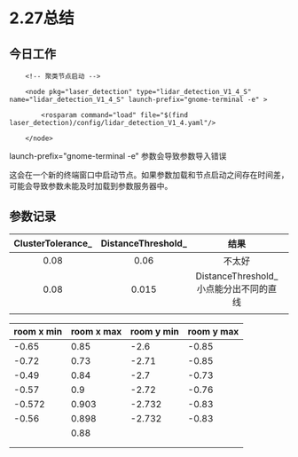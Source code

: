 # 2.27总结

## 今日工作

```
    <!-- 聚类节点启动 -->

​    <node pkg="laser_detection" type="lidar_detection_V1_4_S" name="lidar_detection_V1_4_S" launch-prefix="gnome-terminal -e" >

​        <rosparam command="load" file="$(find laser_detection)/config/lidar_detection_V1_4.yaml"/>

​    </node>
```

launch-prefix="gnome-terminal -e" 参数会导致参数导入错误

这会在一个新的终端窗口中启动节点。如果参数加载和节点启动之间存在时间差，可能会导致参数未能及时加载到参数服务器中。

## 参数记录

| ClusterTolerance_ | DistanceThreshold_ |                  结果                   |      |
| :---------------: | :----------------: | :-------------------------------------: | :--: |
|       0.08        |        0.06        |                 不太好                  |      |
|       0.08        |       0.015        | DistanceThreshold_ 小点能分出不同的直线 |      |
|                   |                    |                                         |      |

| room x min | room x max | room y min | room y max |
| ---------- | ---------- | ---------- | ---------- |
| -0.65      | 0.85       | -2.6       | -0.85      |
| -0.72      | 0.73       | -2.71      | -0.85      |
| -0.49      | 0.84       | -2.7       | -0.73      |
| -0.57      | 0.9        | -2.72      | -0.76      |
| -0.572     | 0.903      | -2.732     | -0.83      |
| -0.56      | 0.898      | -2.732     | -0.83      |
|            | 0.88       |            |            |
|            |            |            |            |
|            |            |            |            |









